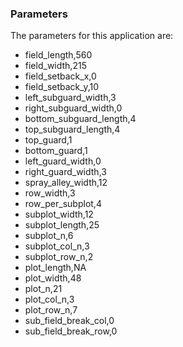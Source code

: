 ### Parameters

The parameters for this application are:

 - field_length,560
 - field_width,215
 - field_setback_x,0
 - field_setback_y,10
 - left_subguard_width,3
 - right_subguard_width,0
 - bottom_subguard_length,4
 - top_subguard_length,4
 - top_guard,1
 - bottom_guard,1
 - left_guard_width,0
 - right_guard_width,3
 - spray_alley_width,12
 - row_width,3
 - row_per_subplot,4
 - subplot_width,12
 - subplot_length,25
 - subplot_n,6
 - subplot_col_n,3
 - subplot_row_n,2
 - plot_length,NA
 - plot_width,48
 - plot_n,21
 - plot_col_n,3
 - plot_row_n,7
 - sub_field_break_col,0
 - sub_field_break_row,0